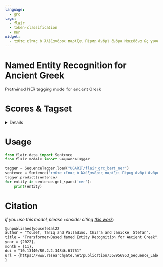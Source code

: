 ```yaml
---
language: 
  - grc
tags:
  - flair
  - token-classification
  - ner
widget:
  - ταῦτα εἴπας ὁ Ἀλέξανδρος παρίζει Πέρσῃ ἀνδρὶ ἄνδρα Μακεδόνα ὡς γυναῖκα τῷ λόγῳ · οἳ δέ , ἐπείτε σφέων οἱ Πέρσαι ψαύειν ἐπειρῶντο , διεργάζοντο αὐτούς .
---
```

# Named Entity Recognition for Ancient Greek 

Pretrained NER tagging model for ancient Greek

# Scores & Tagset
<details> 

### Training
|      | Precision | Recall   | F1-score | Support |
|------|:---------:|:--------:|:--------:|:-------:|
| PER  |   93.39%  |  96.33%  |  94.84%  |   2127  |
| MISC |   84.69%  |  92.50%  |  88.42%  |   933   |
| LOC  |   89.55%  |  77.32%  |  82.99%  |   388   |

### Evaluation

|      | Precision | Recall   | F1-score | Support |
|------|:---------:|:--------:|:--------:|:-------:|
| PER  |   90.48%  |  91.94%  |  91.20%  |   124   |
| MISC |   89.29%  |  94.34%  |  91.74%  |   159   |
| LOC  |   82.69%  |  65.15%  |  72.88%  |    66   |

</details>


# Usage
```python
from flair.data import Sentence
from flair.models import SequenceTagger
  
tagger = SequenceTagger.load("UGARIT/flair_grc_bert_ner")
sentence = Sentence('ταῦτα εἴπας ὁ Ἀλέξανδρος παρίζει Πέρσῃ ἀνδρὶ ἄνδρα Μακεδόνα ὡς γυναῖκα τῷ λόγῳ · οἳ δέ , ἐπείτε σφέων οἱ Πέρσαι ψαύειν ἐπειρῶντο , διεργάζοντο αὐτούς .')
tagger.predict(sentence)
for entity in sentence.get_spans('ner'):
    print(entity)
```


 # Citation
*if you use this model, please consider citing [this work](https://www.researchgate.net/publication/365131651_Transformer-Based_Named_Entity_Recognition_for_Ancient_Greek):*
```latex
@unpublished{yousefetal22
author = "Yousef, Tariq and Palladino, Chiara and Jänicke, Stefan",
title = "Transformer-Based Named Entity Recognition for Ancient Greek",
year = {2022},
month = {11},
doi = "10.13140/RG.2.2.34846.61761"
url = {https://www.researchgate.net/publication/358956953_Sequence_Labeling_Architectures_in_Diglossia_-_a_case_study_of_Arabic_and_its_dialects}
}
